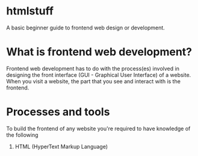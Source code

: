 # htmlstuff
A basic beginner guide to frontend web design or development.

# What is frontend web development?
Frontend web development has to do with the process(es) involved in designing the front interface (GUI - Graphical User Interface) of a website. When you visit a website, the part that you see and interact with is the frontend. 

# Processes and tools
To build the frontend of any website you're required to have knowledge of the following 
1. HTML (HyperText Markup Language)
